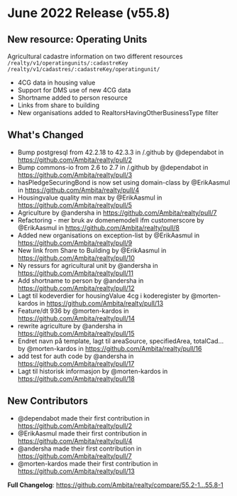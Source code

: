 June 2022 Release (v55.8)
=========================

New resource: Operating Units
-------------------------------
Agricultural cadastre information on two different resources
`/realty/v1/operatingunits/:cadastreKey`
`/realty/v1/cadastres/:cadastreKey/operatingunit/`

- 4CG data in housing value
- Support for DMS use of new 4CG data
- Shortname added to person resource
- Links from share to building
- New organisations added to RealtorsHavingOtherBusinessType filter

## What's Changed
* Bump postgresql from 42.2.18 to 42.3.3 in /.github by @dependabot in https://github.com/Ambita/realty/pull/2
* Bump commons-io from 2.6 to 2.7 in /.github by @dependabot in https://github.com/Ambita/realty/pull/3
* hasPledgeSecuringBond is now set using domain-class by @ErikAasmul in https://github.com/Ambita/realty/pull/4
* Housingvalue quality min max by @ErikAasmul in https://github.com/Ambita/realty/pull/5
* Agriculture by @andersha in https://github.com/Ambita/realty/pull/7
* Refactoring - mer bruk av domenemodell ifm customerscore by @ErikAasmul in https://github.com/Ambita/realty/pull/8
* Added new organisations on exception-list by @ErikAasmul in https://github.com/Ambita/realty/pull/9
* New link from Share to Building by @ErikAasmul in https://github.com/Ambita/realty/pull/10
* Ny ressurs for agricultural unit by @andersha in https://github.com/Ambita/realty/pull/11
* Add shortname to person by @andersha in https://github.com/Ambita/realty/pull/12
* Lagt til kodeverdier for housingValue 4cg i koderegister by @morten-kardos in https://github.com/Ambita/realty/pull/13
* Feature/dt 936 by @morten-kardos in https://github.com/Ambita/realty/pull/14
* rewrite agriculture by @andersha in https://github.com/Ambita/realty/pull/15
* Endret navn på template, lagt til areaSource, specifiedArea, totalCad… by @morten-kardos in https://github.com/Ambita/realty/pull/16
* add test for auth code by @andersha in https://github.com/Ambita/realty/pull/17
* Lagt til historisk informasjon by @morten-kardos in https://github.com/Ambita/realty/pull/18

## New Contributors
* @dependabot made their first contribution in https://github.com/Ambita/realty/pull/2
* @ErikAasmul made their first contribution in https://github.com/Ambita/realty/pull/4
* @andersha made their first contribution in https://github.com/Ambita/realty/pull/7
* @morten-kardos made their first contribution in https://github.com/Ambita/realty/pull/13

**Full Changelog**: https://github.com/Ambita/realty/compare/55.2-1...55.8-1
